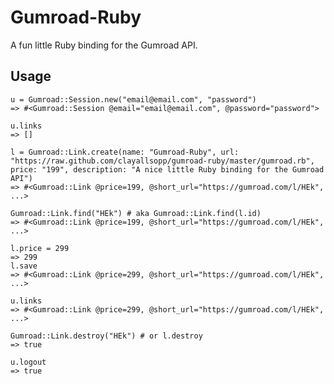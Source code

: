 # Gumroad-Ruby

A fun little Ruby binding for the Gumroad API.

## Usage

    u = Gumroad::Session.new("email@email.com", "password")
    => #<Gumroad::Session @email="email@email.com", @password="password"> 

    u.links
    => []

    l = Gumroad::Link.create(name: "Gumroad-Ruby", url: "https://raw.github.com/clayallsopp/gumroad-ruby/master/gumroad.rb", price: "199", description: "A nice little Ruby binding for the Gumroad API")
    => #<Gumroad::Link @price=199, @short_url="https://gumroad.com/l/HEk", ...>

    Gumroad::Link.find("HEk") # aka Gumroad::Link.find(l.id)
    => #<Gumroad::Link @price=199, @short_url="https://gumroad.com/l/HEk", ...>

    l.price = 299
    => 299
    l.save
    => #<Gumroad::Link @price=299, @short_url="https://gumroad.com/l/HEk", ...>

    u.links
    => #<Gumroad::Link @price=299, @short_url="https://gumroad.com/l/HEk", ...>

    Gumroad::Link.destroy("HEk") # or l.destroy
    => true

    u.logout
    => true